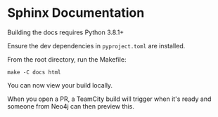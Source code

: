 # Sphinx Documentation

Building the docs requires Python 3.8.1+

Ensure the dev dependencies in `pyproject.toml` are installed.

From the root directory, run the Makefile:

```
make -C docs html
```

You can now view your build locally.

When you open a PR, a TeamCity build will trigger when it's ready and someone from Neo4j
can then preview this.

